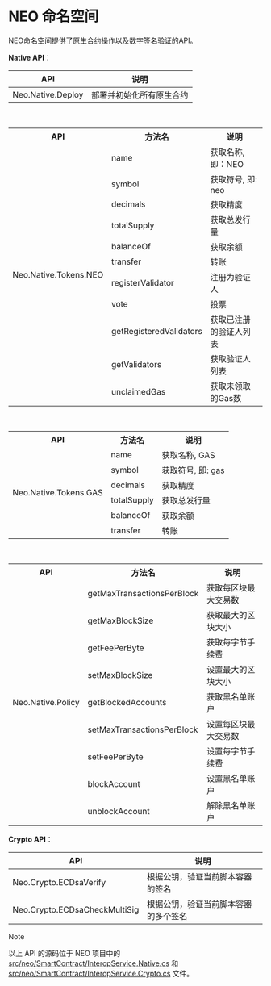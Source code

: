 # NEO 命名空间

NEO命名空间提供了原生合约操作以及数字签名验证的API。

**Native API**：

| API                           | 说明                         |
| -- | --|
|Neo.Native.Deploy|部署并初始化所有原生合约|

<br/>

<table class="table table-hover">
	<tr>
	    <th>API</th>
	    <th>方法名</th>
	    <th>说明</th>  
	</tr >
	<tr >
	    <td rowspan="11">Neo.Native.Tokens.NEO</td>
	    <td>name</td>
	    <td>获取名称, 即：NEO</td>
	</tr>
    <tr>
	    <td>symbol</td>
	    <td>获取符号, 即: neo</td>
	</tr>
	<tr>
	    <td>decimals</td>
	    <td>获取精度</td>
	</tr>
	<tr>
	    <td>totalSupply</td>
	    <td>获取总发行量</td>
	</tr>
	<tr>
	    <td>balanceOf</td>
	    <td>获取余额</td>
	</tr>
	<tr>
	    <td>transfer</td>
	    <td>转账</td>
	</tr>
    <tr>
	    <td>registerValidator</td>
	    <td>注册为验证人</td>
	</tr>
	<tr>
	    <td>vote</td>
	    <td>投票</td>
	</tr>
	<tr>
	    <td>getRegisteredValidators</td>
	    <td>获取已注册的验证人列表</td>
	</tr>
	<tr>
	    <td>getValidators</td>
	    <td>获取验证人列表</td>
	</tr>
	<tr><td>unclaimedGas</td>
	    <td>获取未领取的Gas数</td>
	</tr>
</table>

<br/>

<table class="table table-hover">
	<tr>
	    <th>API</th>
	    <th>方法名</th>
	    <th>说明</th>  
	</tr >
	<tr >
	    <td rowspan="7">Neo.Native.Tokens.GAS</td>
	     <td>name</td>
	    <td>获取名称, GAS</td>
	</tr>
    <tr>
	    <td>symbol</td>
	    <td>获取符号, 即: gas</td>
	</tr>
	<tr>
	    <td>decimals</td>
	    <td>获取精度</td>
	</tr>
	<tr>
	    <td>totalSupply</td>
	    <td>获取总发行量</td>
	</tr>
	<tr>
	    <td>balanceOf</td>
	    <td>获取余额</td>
	</tr>
	<tr>
	    <td>transfer</td>
	    <td>转账</td>
	</tr>
</table>

<br/>

<table class="table table-hover">
	<tr>
	    <th>API</th>
	    <th>方法名</th>
	    <th>说明</th>  
	</tr >
	<tr >
	    <td rowspan="9">Neo.Native.Policy</td>
	    <td>getMaxTransactionsPerBlock</td>
	    <td>获取每区块最大交易数</td>
	</tr>
	<tr>
	    <td>getMaxBlockSize</td>
	    <td>获取最大的区块大小</td>
	</tr>
	<tr>
	    <td>getFeePerByte</td>
	    <td>获取每字节手续费</td>
	</tr>
	<tr>
	    <td>setMaxBlockSize</td>
	    <td>设置最大的区块大小</td>
	</tr>
	<tr><td>getBlockedAccounts</td>
	    <td>获取黑名单账户</td>
	</tr>
    <tr><td>setMaxTransactionsPerBlock</td>
	    <td>设置每区块最大交易数</td>
	</tr>
    <tr><td>setFeePerByte</td>
	    <td>设置每字节手续费</td>
	</tr>
    <tr><td>blockAccount</td>
	    <td>设置黑名单账户</td>
	</tr>
    <tr><td>unblockAccount</td>
	    <td>解除黑名单账户</td>
	</tr>
</table>

**Crypto API**：

| API                           | 说明                         |
| -- | -- |
| Neo.Crypto.ECDsaVerify            | 根据公钥，验证当前脚本容器的签名                   |
| Neo.Crypto.ECDsaCheckMultiSig       | 根据公钥，验证当前脚本容器的多个签名                    |

> [!Note]
>
> 以上 API 的源码位于 NEO 项目中的 [src/neo/SmartContract/InteropService.Native.cs](https://github.com/neo-project/neo/blob/master/src/neo/SmartContract/InteropService.Native.cs) 和 [src/neo/SmartContract/InteropService.Crypto.cs](https://github.com/neo-project/neo/blob/master/src/neo/SmartContract/InteropService.Crypto.cs) 文件。